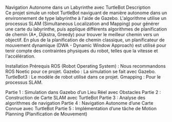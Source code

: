 Navigation Autonome dans un Labyrinthe avec TurtleBot
Description<br>
Ce projet simule un robot TurtleBot naviguant de manière autonome dans un environnement de type labyrinthe à l'aide de Gazebo. L'algorithme utilise un processus SLAM (Simultaneous Localization and Mapping) pour générer une carte du labyrinthe, puis applique différents algorithmes de planification de chemin (A*, Dijkstra, Greedy) pour trouver le meilleur chemin vers un objectif. En plus de la planification de chemin classique, un planificateur de mouvement dynamique (DWA - Dynamic Window Approach) est utilisé pour tenir compte des contraintes physiques du robot, telles que la vitesse et l'accélération.

Installation
Prérequis
ROS (Robot Operating System) : Nous recommandons ROS Noetic pour ce projet.
Gazebo : La simulation se fait avec Gazebo.
TurtleBot3 : Le modèle de robot utilisé dans ce projet.
Gmapping : Pour le processus SLAM.

Partie 1 : Simulation dans Gazebo d’un Lieu Réel avec Obstacles
Partie 2 : Construction de Carte SLAM avec TurtleBot
Partie 3 : Analyse des algorithmes de navigation
Partie 4 : Navigation Autonome d’une Carte Connue avec TurtleBot
Partie 5 : Implémentation d’une tâche de Motion Planning (Planification de Mouvement)



